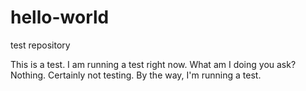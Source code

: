 # hello-world
test repository

This is a test. I am running a test right now. What am I doing you ask? Nothing. Certainly not testing.
By the way, I'm running a test.
